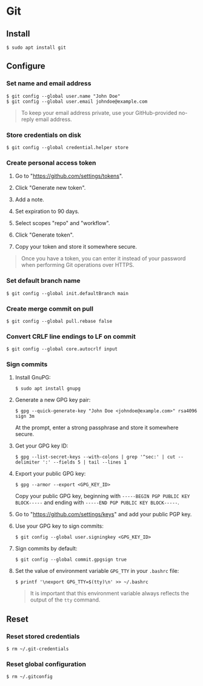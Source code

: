 # Git

## Install

```
$ sudo apt install git
```

## Configure

### Set name and email address

```
$ git config --global user.name "John Doe"
$ git config --global user.email johndoe@example.com
```

> To keep your email address private, use your GitHub-provided no-reply email address.

### Store credentials on disk

```
$ git config --global credential.helper store
```

### Create personal access token

1. Go to "https://github.com/settings/tokens".

1. Click "Generate new token".

1. Add a note.

1. Set expiration to 90 days.

1. Select scopes "repo" and "workflow".

1. Click "Generate token".

1. Copy your token and store it somewhere secure.

> Once you have a token, you can enter it instead of your password when performing Git operations over HTTPS.

### Set default branch name

```
$ git config --global init.defaultBranch main
```

### Create merge commit on pull

```
$ git config --global pull.rebase false
```

### Convert CRLF line endings to LF on commit

```
$ git config --global core.autocrlf input
```

### Sign commits

1. Install GnuPG:

    ```
    $ sudo apt install gnupg
    ```

1. Generate a new GPG key pair:

    ```
    $ gpg --quick-generate-key "John Doe <johndoe@example.com>" rsa4096 sign 3m
    ```

    At the prompt, enter a strong passphrase and store it somewhere secure.

1. Get your GPG key ID:

    ```
    $ gpg --list-secret-keys --with-colons | grep '^sec:' | cut --delimiter ':' --fields 5 | tail --lines 1
    ```

1. Export your public GPG key:

    ```
    $ gpg --armor --export <GPG_KEY_ID>
    ```

    Copy your public GPG key, beginning with `-----BEGIN PGP PUBLIC KEY BLOCK-----` and ending with `-----END PGP PUBLIC KEY BLOCK-----`.

1. Go to "https://github.com/settings/keys" and add your public PGP key.

1. Use your GPG key to sign commits:

    ```
    $ git config --global user.signingkey <GPG_KEY_ID>
    ```

1. Sign commits by default:

    ```
    $ git config --global commit.gpgsign true
    ```

1. Set the value of environment variable `GPG_TTY` in your `.bashrc` file:

    ```
    $ printf '\nexport GPG_TTY=$(tty)\n' >> ~/.bashrc
    ```

    > It is important that this environment variable always reflects the output of the `tty` command.

## Reset

### Reset stored credentials

```
$ rm ~/.git-credentials
```

### Reset global configuration

```
$ rm ~/.gitconfig
```
